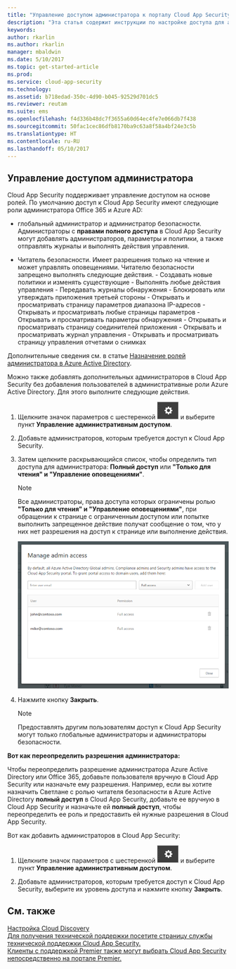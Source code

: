 ```yaml
---
title: "Управление доступом администратора к порталу Cloud App Security | Документация Майкрософт"
description: "Эта статья содержит инструкции по настройке доступа для администраторов к порталу Cloud App Security."
keywords: 
author: rkarlin
ms.author: rkarlin
manager: mbaldwin
ms.date: 5/10/2017
ms.topic: get-started-article
ms.prod: 
ms.service: cloud-app-security
ms.technology: 
ms.assetid: b718edad-350c-4d90-b045-92529d701dc5
ms.reviewer: reutam
ms.suite: ems
ms.openlocfilehash: f4d336b48dc7f3655a60d64ec4fe7e066db7f438
ms.sourcegitcommit: 50fac1cec86dfb8170ba9c63a8f58a4bf24e3c5b
ms.translationtype: HT
ms.contentlocale: ru-RU
ms.lasthandoff: 05/10/2017
---
```

## <a name="managing-admin-access"></a>Управление доступом администратора

Cloud App Security поддерживает управление доступом на основе ролей. По умолчанию доступ к Cloud App Security имеют следующие роли администратора Office 365 и Azure AD:

- глобальный администратор и администратор безопасности. Администраторы с **правами полного доступа** в Cloud App Security могут добавлять администраторов, параметры и политики, а также отправлять журналы и выполнять действия управления.

- Читатель безопасности. Имеет разрешения только на чтение и может управлять оповещениями. Читателю безопасности запрещено выполнять следующие действия.
      - Создавать новые политики и изменять существующие 
      - Выполнять любые действия управления 
      - Передавать журналы обнаружения
      - Блокировать или утверждать приложения третьей стороны
      - Открывать и просматривать страницу параметров диапазона IP-адресов
      - Открывать и просматривать любые страницы параметров 
      - Открывать и просматривать параметры обнаружения 
      - Открывать и просматривать страницу соединителей приложения
      - Открывать и просматривать журнал управления 
      - Открывать и просматривать страницу управления отчетами о снимках 

Дополнительные сведения см. в статье [Назначение ролей администратора в Azure Active Directory](https://docs.microsoft.com/en-us/azure/active-directory/active-directory-assign-admin-roles).

Можно также добавлять дополнительных администраторов в Cloud App Security без добавления пользователей в административные роли Azure Active Directory. Для этого выполните следующие действия.

1. Щелкните значок параметров с шестеренкой ![значок параметров](./media/settings-icon.png "значок параметров") и выберите пункт **Управление административным доступом**. 

2. Добавьте администраторов, которым требуется доступ к Cloud App Security.
  
      
3. Затем щелкните раскрывающийся список, чтобы определить тип доступа для администратора: **Полный доступ** или **"Только для чтения" и "Управление оповещениями"**.

     >[!NOTE]
      >Все администраторы, права доступа которых ограничены ролью **"Только для чтения" и "Управление оповещениями"**, при обращении к странице с ограниченным доступом или попытке выполнить запрещенное действие получат сообщение о том, что у них нет разрешения на доступ к странице или выполнение действия.

   ![управление административным доступом](./media/manage-admin-access.png "управление административным доступом")  

4. Нажмите кнопку **Закрыть**.  

   >[!NOTE]
    >Предоставлять другим пользователям доступ к Cloud App Security могут только глобальные администраторы и администраторы безопасности.
  
**Вот как переопределить разрешения администратора:**

Чтобы переопределить разрешение администратора Azure Active Directory или Office 365, добавьте пользователя вручную в Cloud App Security или назначьте ему разрешения.
Например, если вы хотите назначить Светлане с ролью читателя безопасности в Azure Active Directory **полный доступ** в Cloud App Security, добавьте ее вручную в Cloud App Security и назначьте ей **полный доступ**, чтобы переопределить ее роль и предоставить ей нужные разрешения в Cloud App Security. 


Вот как добавить администраторов в Cloud App Security:
1. Щелкните значок параметров с шестеренкой ![значок параметров](./media/settings-icon.png "значок параметров") и выберите пункт **Управление административным доступом**. 

2. Добавьте администраторов, которым требуется доступ к Cloud App Security, выберите их уровень доступа и нажмите кнопку **Закрыть**.



## <a name="see-also"></a>См. также  
[Настройка Cloud Discovery](set-up-cloud-discovery.md)   
[Для получения технической поддержки посетите страницу службы технической поддержки Cloud App Security.](http://support.microsoft.com/oas/default.aspx?prid=16031)   
[Клиенты с поддержкой Premier также могут выбрать Cloud App Security непосредственно на портале Premier.](https://premier.microsoft.com/)  
  
  